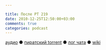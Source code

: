 ```yaml
---

title: После РТ 219
date: 2010-12-25T12:50:00+03:00
comments: true
categories: podcast
---
```

[аудио](http://cdn.radio-t.com/rt219post.mp3) ● [пиратский torrent](http://pirates.radio-t.com/torrents/rt219post.mp3.torrent) ● [лог чата](http://chat.radio-t.com/logs/radio-t-219.html) ● [wiki](http://wiki.radio-t.com/%D0%9F%D0%BE%D1%81%D0%BB%D0%B5_%D0%A0%D0%A2_219)<audio src="http://cdn.radio-t.com/rt219post.mp3" preload="none">
